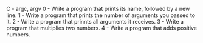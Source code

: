 C - argc, argv
0 - Write a program that prints its name, followed by a new line.
1 - Write a program that prints the number of arguments you passed to it.
2 - Write a program that prinnts all arguments it receives.
3 - Write a program that multiplies two numbers.
4 - Write a program that adds positive numbers.
